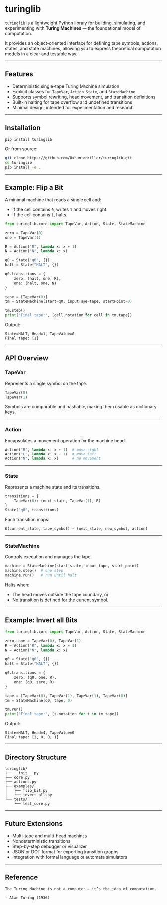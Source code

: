# turinglib

`turinglib` is a lightweight Python library for building, simulating, and experimenting with **Turing Machines** — the foundational model of computation.

It provides an object-oriented interface for defining tape symbols, actions, states, and state machines, allowing you to express theoretical computation models in a clear and testable way.

---

## Features

* Deterministic single-tape Turing Machine simulation
* Explicit classes for `TapeVar`, `Action`, `State`, and `StateMachine`
* Supports symbol rewriting, head movement, and transition definitions
* Built-in halting for tape overflow and undefined transitions
* Minimal design, intended for experimentation and research

---

## Installation

```bash
pip install turinglib
```

Or from source:

```bash
git clone https://github.com/0xhunterkiller/turinglib.git
cd turinglib
pip install -e .
```

---

## Example: Flip a Bit

A minimal machine that reads a single cell and:

* If the cell contains `0`, writes `1` and moves right.
* If the cell contains `1`, halts.

```python
from turinglib.core import TapeVar, Action, State, StateMachine

zero = TapeVar(0)
one = TapeVar(1)

R = Action("R", lambda x: x + 1)
N = Action("N", lambda x: x)

q0 = State("q0", {})
halt = State("HALT", {})

q0.transitions = {
    zero: (halt, one, R),
    one: (halt, one, N)
}

tape = [TapeVar(0)]
tm = StateMachine(start=q0, inputTape=tape, startPoint=0)

tm.step()
print("Final tape:", [cell.notation for cell in tm.tape])
```

Output:

```
State=HALT, Head=1, TapeValue=0
Final tape: [1]
```

---

## API Overview

### TapeVar

Represents a single symbol on the tape.

```python
TapeVar(0)
TapeVar(1)
```

Symbols are comparable and hashable, making them usable as dictionary keys.

---

### Action

Encapsulates a movement operation for the machine head.

```python
Action("R", lambda x: x + 1)  # move right
Action("L", lambda x: x - 1)  # move left
Action("N", lambda x: x)      # no movement
```

---

### State

Represents a machine state and its transitions.

```python
transitions = {
    TapeVar(0): (next_state, TapeVar(1), R)
}
State("q0", transitions)
```

Each transition maps:

```
δ(current_state, tape_symbol) → (next_state, new_symbol, action)
```

---

### StateMachine

Controls execution and manages the tape.

```python
machine = StateMachine(start_state, input_tape, start_point)
machine.step()  # one step
machine.run()   # run until halt
```

Halts when:

* The head moves outside the tape boundary, or
* No transition is defined for the current symbol.

---

## Example: Invert all Bits

```python
from turinglib.core import TapeVar, Action, State, StateMachine

zero, one = TapeVar(0), TapeVar(1)
R = Action("R", lambda x: x + 1)
N = Action("N", lambda x: x)

q0 = State("q0", {})
halt = State("HALT", {})

q0.transitions = {
    zero: (q0, one, R),
    one: (q0, zero, R)
}

tape = [TapeVar(0), TapeVar(1), TapeVar(1), TapeVar(0)]
tm = StateMachine(q0, tape, 0)

tm.run()
print("Final tape:", [t.notation for t in tm.tape])
```

Output:

```
State=HALT, Head=4, TapeValue=0
Final tape: [1, 0, 0, 1]
```

---

## Directory Structure

```
turinglib/
├── __init__.py
├── core.py
├── actions.py
├── examples/
│   ├── flip_bit.py
│   └── invert_all.py
└── tests/
    └── test_core.py
```

---

## Future Extensions

* Multi-tape and multi-head machines
* Nondeterministic transitions
* Step-by-step debugger or visualizer
* JSON or DOT format for exporting transition graphs
* Integration with formal language or automata simulators

---

## Reference

    The Turing Machine is not a computer — it’s the idea of computation.

    — Alan Turing (1936)
